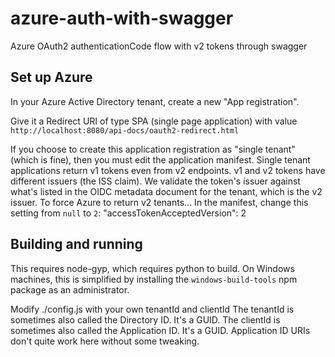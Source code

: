 # azure-auth-with-swagger

Azure OAuth2 authenticationCode flow with v2 tokens through swagger

## Set up Azure

In your Azure Active Directory tenant, create a new "App registration".

Give it a Redirect URI of type SPA (single page application) with value `http://localhost:8080/api-docs/oauth2-redirect.html`

If you choose to create this application registration as "single tenant" (which is fine), then you must edit the application manifest. Single tenant applications return v1 tokens even from v2 endpoints. v1 and v2 tokens have different issuers (the ISS claim). We validate the token's issuer against what's listed in the OIDC metadata document for the tenant, which is the v2 issuer. To force Azure to return v2 tenants...
In the manifest, change this setting from `null` to `2`:
"accessTokenAcceptedVersion": 2

## Building and running

This requires node-gyp, which requires python to build. On Windows machines, this is simplified by installing the `windows-build-tools` npm package as an administrator.

Modify ./config.js with your own tenantId and clientId
The tenantId is sometimes also called the Directory ID. It's a GUID.
The clientId is sometimes also called the Application ID. It's a GUID.
Application ID URIs don't quite work here without some tweaking.
